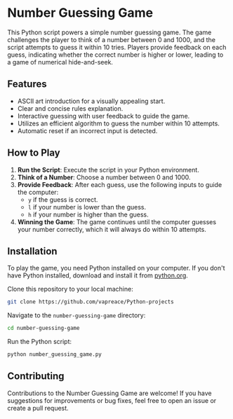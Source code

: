 # Number Guessing Game

This Python script powers a simple number guessing game. The game challenges the player to think of a number between 0 and 1000, and the script attempts to guess it within 10 tries. Players provide feedback on each guess, indicating whether the correct number is higher or lower, leading to a game of numerical hide-and-seek.

## Features

- ASCII art introduction for a visually appealing start.
- Clear and concise rules explanation.
- Interactive guessing with user feedback to guide the game.
- Utilizes an efficient algorithm to guess the number within 10 attempts.
- Automatic reset if an incorrect input is detected.

## How to Play

1. **Run the Script**: Execute the script in your Python environment.
2. **Think of a Number**: Choose a number between 0 and 1000.
3. **Provide Feedback**: After each guess, use the following inputs to guide the computer:
   - `y` if the guess is correct.
   - `l` if your number is lower than the guess.
   - `h` if your number is higher than the guess.
4. **Winning the Game**: The game continues until the computer guesses your number correctly, which it will always do within 10 attempts.

## Installation

To play the game, you need Python installed on your computer. If you don't have Python installed, download and install it from [python.org](https://www.python.org/).

Clone this repository to your local machine:

```bash
git clone https://github.com/vapreace/Python-projects

```

Navigate to the `number-guessing-game` directory:

```bash
cd number-guessing-game
```

Run the Python script:

```bash
python number_guessing_game.py
```

## Contributing

Contributions to the Number Guessing Game are welcome! If you have suggestions for improvements or bug fixes, feel free to open an issue or create a pull request.